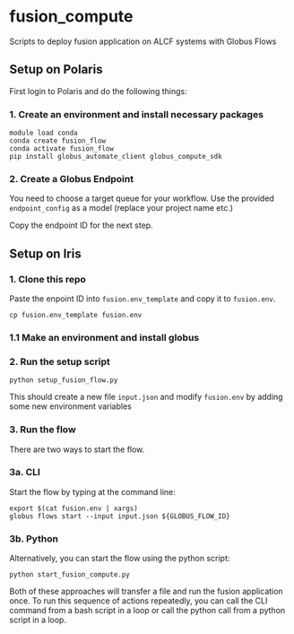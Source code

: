 # fusion_compute
Scripts to deploy fusion application on ALCF systems with Globus Flows

## Setup on Polaris
First login to Polaris and do the following things:
### 1. Create an environment and install necessary packages
```
module load conda
conda create fusion_flow
conda activate fusion_flow
pip install globus_automate_client globus_compute_sdk
```
### 2. Create a Globus Endpoint
You need to choose a target queue for your workflow.  Use the provided `endpoint_config` as a model (replace your project name etc.)

Copy the endpoint ID for the next step.

## Setup on Iris
### 1. Clone this repo
Paste the enpoint ID into `fusion.env_template` and copy it to `fusion.env`.

```
cp fusion.env_template fusion.env
```
### 1.1 Make an environment and install globus
### 2. Run the setup script
```
python setup_fusion_flow.py
```

This should create a new file `input.json` and modify `fusion.env` by adding some new environment variables
### 3. Run the flow
There are two ways to start the flow.
### 3a. CLI
Start the flow by typing at the command line:
```
export $(cat fusion.env | xargs)
globus flows start --input input.json ${GLOBUS_FLOW_ID}
```
### 3b. Python
Alternatively, you can start the flow using the python script:
```
python start_fusion_compute.py
```

Both of these approaches will transfer a file and run the fusion application once.  To run this sequence of actions repeatedly, you can call the CLI command from a bash script in a loop or call the python call from a python script in a loop.
